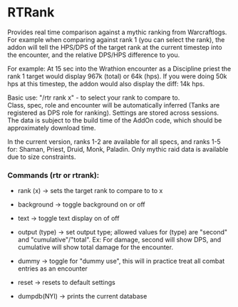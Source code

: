 # RTRank
Provides real time comparison against a mythic ranking from Warcraftlogs.  
For example when comparing against rank 1 (you can select the rank), the addon will tell the HPS/DPS of the
target rank at the current timestep into the encounter, and the relative DPS/HPS difference to you. 

For example: At 15 sec into the Wrathion encounter as a Discipline priest the rank 1 target would 
display 967k (total) or 64k (hps). If you were doing 50k hps at this timestep, the addon would also display the diff: 14k hps.

Basic use: "/rtr rank x" - to select your rank to compare to.  
Class, spec, role and encounter will be automatically inferred (Tanks are registered as DPS role for ranking).
Settings are stored across sessions.  
The data is subject to the build time of the AddOn code, which should be approximately download time.

In the current version, ranks 1-2 are available for all specs, and ranks 1-5 for: Shaman, Priest, Druid, Monk, Paladin.
Only mythic raid data is available due to size constraints.

### Commands (rtr or rtrank):  
* rank (x) -> sets the target rank to compare to to x
* background -> toggle background on or off
* text -> toggle text display on of off
* output (type) -> set output type; allowed values for (type) are "second" and "cumulative"/"total". Ex: For damage, second will show DPS, and cumulative will show total damage for the encounter.

* dummy -> toggle for "dummy use", this will in practice treat all combat entries as an encounter
* reset -> resets to default settings
* dumpdb(NYI)  -> prints the current database